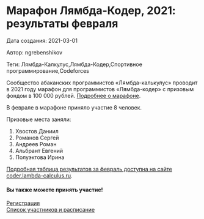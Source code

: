 # Марафон Лямбда-Кодер, 2021: результаты февраля

Дата создания: 2021-03-01

Автор: ngrebenshikov

Теги: Лямбда-Калкулус,Лямбда-Кодер,Спортивное программирование,Codeforces

Сообщество абаканских программистов «Лямбда-калькулус» проводит в 2021 году марафон для программистов «Лямбда-кодер» с призовым фондом в 100 000 рублей. [Подробнее о марафоне](http://lambda-calculus.ru/blog/events/187.html).  
  
В феврале в марафоне приняло участие 8 человек.  
   
Призовые места заняли:

1. Хвостов Даниил
2. Романов Сергей
3. Андреев Роман
4. Альбрант Евгений
5. Полуэктова Ирина

  
[Подробная таблица результатов за февраль доступна на сайте coder.lambda-calculus.ru](http://coder.lambda-calculus.ru/leaderboard/2021-2).  
  

#### Вы также можете принять участие!
 [Регистрация](https://forms.gle/8pdyW43HtAGNzsWH8)  
[Список участников и расписание](http://coder.lambda-calculus.ru)